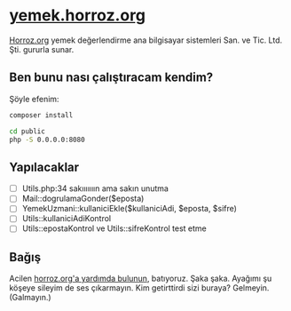 # [yemek.horroz.org](https://yemek.horroz.org)
[Horroz.org](https://horroz.org) yemek değerlendirme ana bilgisayar sistemleri San. ve Tic. Ltd. Şti. gururla sunar.

## Ben bunu nası çalıştıracam kendim?
Şöyle efenim:
```bash
composer install

cd public
php -S 0.0.0.0:8080
```

## Yapılacaklar
- [ ] Utils.php:34 sakııııııın ama sakın unutma
- [ ] Mail::dogrulamaGonder($eposta)
- [ ] YemekUzmani::kullaniciEkle($kullaniciAdi, $eposta, $sifre)
- [ ] Utils::kullaniciAdiKontrol
- [ ] Utils::epostaKontrol ve Utils::sifreKontrol test etme

## Bağış
Acilen [horroz.org'a yardımda bulunun](https://wiki.horroz.org/wiki/Horrozpedi:Bağış), batıyoruz. Şaka şaka. Ayağımı şu köşeye sileyim de ses çıkarmayın. Kim getirttirdi sizi buraya? Gelmeyin. (Galmayın.)
